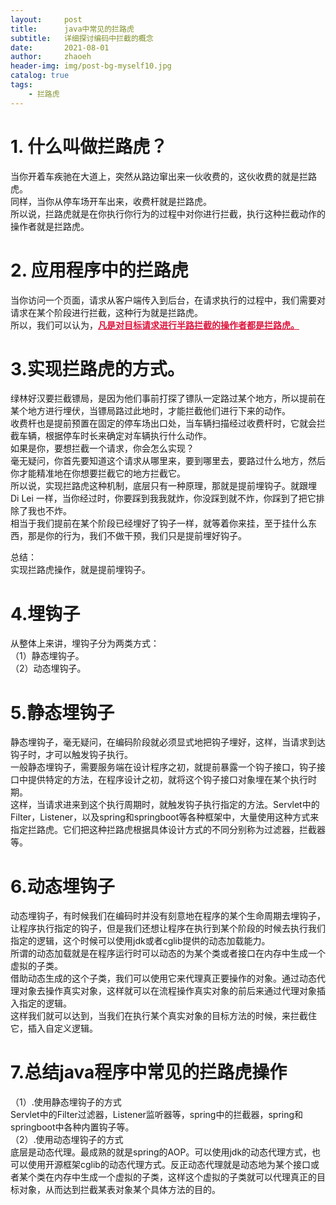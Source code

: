 ```yaml
---
layout:     post
title:      java中常见的拦路虎
subtitle:   详细探讨编码中拦截的概念
date:       2021-08-01
author:     zhaoeh
header-img: img/post-bg-myself10.jpg
catalog: true
tags:
    - 拦路虎
---
```


# 1. 什么叫做拦路虎？
当你开着车疾驰在大道上，突然从路边窜出来一伙收费的，这伙收费的就是拦路虎。   
同样，当你从停车场开车出来，收费杆就是拦路虎。   
所以说，拦路虎就是在你执行你行为的过程中对你进行拦截，执行这种拦截动作的操作者就是拦路虎。   
 
# 2. 应用程序中的拦路虎
当你访问一个页面，请求从客户端传入到后台，在请求执行的过程中，我们需要对请求在某个阶段进行拦截，这种行为就是拦路虎。   
所以，我们可以认为，<font color="#dc143c"><b><u>凡是对目标请求进行半路拦截的操作者都是拦路虎。</u></b></font>

# 3.实现拦路虎的方式。
绿林好汉要拦截镖局，是因为他们事前打探了镖队一定路过某个地方，所以提前在某个地方进行埋伏，当镖局路过此地时，才能拦截他们进行下来的动作。   
收费杆也是提前预置在固定的停车场出口处，当车辆扫描经过收费杆时，它就会拦截车辆，根据停车时长来确定对车辆执行什么动作。   
如果是你，要想拦截一个请求，你会怎么实现？   
毫无疑问，你首先要知道这个请求从哪里来，要到哪里去，要路过什么地方，然后你才能精准地在你想要拦截它的地方拦截它。   
所以说，实现拦路虎这种机制，底层只有一种原理，那就是提前埋钩子。就跟埋 Di Lei 一样，当你经过时，你要踩到我我就炸，你没踩到就不炸，你踩到了把它排除了我也不炸。     
相当于我们提前在某个阶段已经埋好了钩子一样，就等着你来挂，至于挂什么东西，那是你的行为，我们不做干预，我们只是提前埋好钩子。   

总结：   
实现拦路虎操作，就是提前埋钩子。   

# 4.埋钩子
从整体上来讲，埋钩子分为两类方式：   
（1）静态埋钩子。  
（2）动态埋钩子。   

# 5.静态埋钩子   
静态埋钩子，毫无疑问，在编码阶段就必须显式地把钩子埋好，这样，当请求到达钩子时，才可以触发钩子执行。     
一般静态埋钩子，需要服务端在设计程序之初，就提前暴露一个钩子接口，钩子接口中提供特定的方法，在程序设计之初，就将这个钩子接口对象埋在某个执行时期。   
这样，当请求进来到这个执行周期时，就触发钩子执行指定的方法。Servlet中的Filter，Listener，以及spring和springboot等各种框架中，大量使用这种方式来指定拦路虎。它们把这种拦路虎根据具体设计方式的不同分别称为过滤器，拦截器等。    

# 6.动态埋钩子
动态埋钩子，有时候我们在编码时并没有刻意地在程序的某个生命周期去埋钩子，让程序执行指定的钩子，但是我们还想让程序在执行到某个阶段的时候去执行我们指定的逻辑，这个时候可以使用jdk或者cglib提供的动态加载能力。   
所谓的动态加载就是在程序运行时可以动态的为某个类或者接口在内存中生成一个虚拟的子类。    
借助动态生成的这个子类，我们可以使用它来代理真正要操作的对象。通过动态代理对象去操作真实对象，这样就可以在流程操作真实对象的前后来通过代理对象插入指定的逻辑。   
这样我们就可以达到，当我们在执行某个真实对象的目标方法的时候，来拦截住它，插入自定义逻辑。   

# 7.总结java程序中常见的拦路虎操作
（1）.使用静态埋钩子的方式   
Servlet中的Filter过滤器，Listener监听器等，spring中的拦截器，spring和springboot中各种内置钩子等。   
（2）.使用动态埋钩子的方式   
底层是动态代理。最成熟的就是spring的AOP。可以使用jdk的动态代理方式，也可以使用开源框架cglib的动态代理方式。反正动态代理就是动态地为某个接口或者某个类在内存中生成一个虚拟的子类，这样这个虚拟的子类就可以代理真正的目标对象，从而达到拦截某表对象某个具体方法的目的。